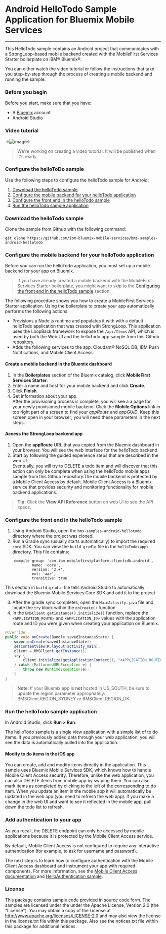 # Android HelloTodo Sample Application for Bluemix Mobile Services
---
This HelloTodo sample contains an Android project that communicates with a StrongLoop-based mobile backend created with the MobileFirst Services Starter boilerplate on IBM&reg; Bluemix&reg;.

You can either watch the video tutorial or follow the instructions that take you step-by-step through the process of creating a mobile backend and running the sample.

### Before you begin
Before you start, make sure that you have:
* A [Bluemix](http://bluemix.net) account
* Android Studio

### Video tutorial
->![image](video-coming-soon.png)<-
> We're working on creating a video tutorial. It will be published when it's ready.

### Configure the helloToDo sample
Use the following steps to configure the helloTodo sample for Android:

1. [Download the helloTodo sample](#download-the-hellotodo-sample)
2. [Configure the mobile backend for your helloTodo application](#configure-the-mobile-backend-for-your-hellotodo-application)
3. [Configure the front end in the helloTodo sample](#configure-the-front-end-in-the-hellotodo-sample)
4. [Run the helloTodo sample application](#run-the-hellotodo-sample-application)


### Download the helloTodo sample
Clone the sample from Github with the following command:

``git clone https://github.com/ibm-bluemix-mobile-services/bms-samples-android-hellotodo``

### Configure the mobile backend for your helloTodo application

Before you can run the helloTodo application, you must set up a mobile backend for your app on Bluemix.

> If you have already created a mobile backend with the MobileFirst Services Starter boilerplate, you might want to skip to the [Configuring the front end in the helloTodo sample](#configuring-the-front-end-in-the-hellotodo-sample) section.

  The following procedure shows you how to create a MobileFirst Services Starter application. Using the boilerplate to create your app automatically performs the following actions:

* Provisions a Node.js runtime and populates it with with a default helloTodo application that was created with StrongLoop. This application uses the LoopBack framework to expose the `/api/Items` API, which is used by both the Web UI and the helloTodo app sample from this Github repository.
* Adds the following services to the app: Cloudant&reg; NoSQL DB, IBM Push Notifications, and Mobile Client Access.

#### Create a mobile backend in the  Bluemix dashboard

1.	In the **Boilerplates** section of the Bluemix catalog, click **MobileFirst Services Starter**.
2.	Enter a name and host for your mobile backend and click **Create**.
3.	Click **Finish**.
4. Get information about your app. <br/> After the provisioning process is complete, you will see a a page for your newly provisioned mobile backend. Click the **Mobile Options** link in top right part of a screen to find your *appRoute* and *appGUID*. Keep this screen open in your browser; you will need these parameters in the next steps.

#### Access the StrongLoop backend app
1. Open the **appRoute** URL that you copied from the Bluemix dashboard in your browser. You will see the web interface for the helloTodo backend.
2. Start by following the guided experience steps that are described in the web UI. <br/>Eventually, you will try to DELETE a todo item and will discover that this action can only be complete when using the helloTodo mobile apps sample from this Github repository.The mobile backend is protected by a Mobile Client Access by default.  Mobile Client Access is a Bluemix service that provides security and monitoring functionality for mobile backend applications.

> **Tip:** Click the **View API Reference** button on web UI to see the API specs.

### Configure the front end in the helloTodo sample

1. Using Android Studio, open the `bms-samples-android-hellotodo` directory where the project was cloned.
2. Run a Gradle sync (usually starts automatically) to import the required `core` SDK. You can view the `build.gradle` file in the `helloTodo\app\` directory.  This file contains:
```Gradle
    compile group: 'com.ibm.mobilefirstplatform.clientsdk.android',
            name: 'core',
            version: '2.+',
            ext: 'aar',
            transitive: true
```

This section in `build.gradle` file tells Android Studio to automatically download the Bluemix Mobile Services Core SDK and add it to the project.

3. After the gradle sync completes, open the `MainActivity.java` file and locate the `try` block within the `onCreate()` function.
4. In the ```BMSClient.getInstance().initialize()``` function, replace the `<APPLICATION_ROUTE>` and ```<APPLICATION_ID>``` values with the application route and ID you were given when creating your application on Bluemix.

```Java
@Override
public void onCreate(Bundle savedInstanceState) {
	super.onCreate(savedInstanceState);
	setContentView(R.layout.activity_main);
	client = BMSClient.getInstance();
	try {
		client.initialize(getApplicationContext(), "<APPLICATION_ROUTE>", "<APPLICATION_ID>", BMSClient.REGION_US_SOUTH);
	} catch (MalformedURLException e) {
		throw new RuntimeException(e);
	}
}   
```
> **Note**: If your Bluemix app is **not** hosted in US_SOUTH, be sure to update the region parameter appropriately: BMSClient.REGION_SYDNEY or BMSClient.REGION_UK.

### Run the helloTodo sample application

In Android Studio, click **Run > Run**.

The helloTodo sample is a single view application with a simple list of to do items. If you previously added data through your web application, you will see the data is automatically pulled into the application.


#### Modify to do items in the iOS app
You can create, add and modify items directly in the application. This sample uses Bluemix Mobile Services SDK, which knows how to handle Mobile Client Access security. Therefore, unlike the web application, you can also DELETE items from mobile app by swiping them. You can also mark items as completed by clicking to the left of the corresponding to do item. When you update an item in the mobile app it will automatically be updated in the web app (you need to refresh the web app). If you make a change in the web UI and want to see it reflected in the mobile app, pull down the todo list to refresh.

### Add authentication to your app
As you recall, the DELETE endpoint can only be accessed by mobile applications because it is protected by the Mobile Client Access service.

By default, Mobile Client Access is not configured to require any interactive authentication (for example, to ask for username and password).

The next step is to learn how to configure authentication with the Mobile Client Access dashboard and instrument your app with required components. For more information, see the  [Mobile Client Access documentation](https://www.bluemix.net/docs/services/mobileaccess/index.html) and [HelloAuthentication sample](https://github.com/ibm-bluemix-mobile-services/bms-samples-android-helloauthentication).

### License
This package contains sample code provided in source code form. The samples are licensed under the under the Apache License, Version 2.0 (the "License"). You may obtain a copy of the License at http://www.apache.org/licenses/LICENSE-2.0 and may also view the license in the license.txt file within this package. Also see the notices.txt file within this package for additional notices.
